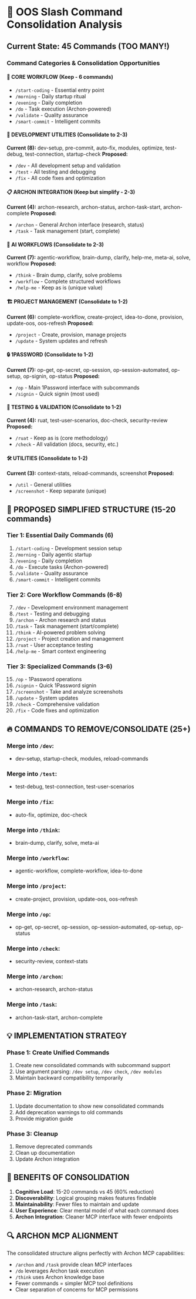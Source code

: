 # 🎯 OOS Slash Command Consolidation Analysis

## Current State: 45 Commands (TOO MANY!)

### Command Categories & Consolidation Opportunities

#### 🚀 **CORE WORKFLOW (Keep - 6 commands)**
- `/start-coding` - Essential entry point
- `/morning` - Daily startup ritual
- `/evening` - Daily completion
- `/do` - Task execution (Archon-powered)
- `/validate` - Quality assurance
- `/smart-commit` - Intelligent commits

#### 🔧 **DEVELOPMENT UTILITIES (Consolidate to 2-3)**
**Current (8):** dev-setup, pre-commit, auto-fix, modules, optimize, test-debug, test-connection, startup-check
**Proposed:**
- `/dev` - All development setup and validation
- `/test` - All testing and debugging
- `/fix` - All code fixes and optimization

#### 📋 **ARCHON INTEGRATION (Keep but simplify - 2-3)**
**Current (4):** archon-research, archon-status, archon-task-start, archon-complete
**Proposed:**
- `/archon` - General Archon interface (research, status)
- `/task` - Task management (start, complete)

#### 🧠 **AI WORKFLOWS (Consolidate to 2-3)**
**Current (7):** agentic-workflow, brain-dump, clarify, help-me, meta-ai, solve, workflow
**Proposed:**
- `/think` - Brain dump, clarify, solve problems
- `/workflow` - Complete structured workflows
- `/help-me` - Keep as is (unique value)

#### 🏗️ **PROJECT MANAGEMENT (Consolidate to 1-2)**
**Current (6):** complete-workflow, create-project, idea-to-done, provision, update-oos, oos-refresh
**Proposed:**
- `/project` - Create, provision, manage projects
- `/update` - System updates and refresh

#### 🔒 **1PASSWORD (Consolidate to 1-2)**
**Current (7):** op-get, op-secret, op-session, op-session-automated, op-setup, op-signin, op-status
**Proposed:**
- `/op` - Main 1Password interface with subcommands
- `/signin` - Quick signin (most used)

#### 🧪 **TESTING & VALIDATION (Consolidate to 1-2)**
**Current (4):** ruat, test-user-scenarios, doc-check, security-review
**Proposed:**
- `/ruat` - Keep as is (core methodology)
- `/check` - All validation (docs, security, etc.)

#### 🛠️ **UTILITIES (Consolidate to 1-2)**
**Current (3):** context-stats, reload-commands, screenshot
**Proposed:**
- `/util` - General utilities
- `/screenshot` - Keep separate (unique)

## 🎯 PROPOSED SIMPLIFIED STRUCTURE (15-20 commands)

### **Tier 1: Essential Daily Commands (6)**
1. `/start-coding` - Development session setup
2. `/morning` - Daily agentic startup
3. `/evening` - Daily completion
4. `/do` - Execute tasks (Archon-powered)
5. `/validate` - Quality assurance
6. `/smart-commit` - Intelligent commits

### **Tier 2: Core Workflow Commands (6-8)**
7. `/dev` - Development environment management
8. `/test` - Testing and debugging
9. `/archon` - Archon research and status
10. `/task` - Task management (start/complete)
11. `/think` - AI-powered problem solving
12. `/project` - Project creation and management
13. `/ruat` - User acceptance testing
14. `/help-me` - Smart context engineering

### **Tier 3: Specialized Commands (3-6)**
15. `/op` - 1Password operations
16. `/signin` - Quick 1Password signin
17. `/screenshot` - Take and analyze screenshots
18. `/update` - System updates
19. `/check` - Comprehensive validation
20. `/fix` - Code fixes and optimization

## 🔥 COMMANDS TO REMOVE/CONSOLIDATE (25+)

### **Merge into `/dev`:**
- dev-setup, startup-check, modules, reload-commands

### **Merge into `/test`:**
- test-debug, test-connection, test-user-scenarios

### **Merge into `/fix`:**
- auto-fix, optimize, doc-check

### **Merge into `/think`:**
- brain-dump, clarify, solve, meta-ai

### **Merge into `/workflow`:**
- agentic-workflow, complete-workflow, idea-to-done

### **Merge into `/project`:**
- create-project, provision, update-oos, oos-refresh

### **Merge into `/op`:**
- op-get, op-secret, op-session, op-session-automated, op-setup, op-status

### **Merge into `/check`:**
- security-review, context-stats

### **Merge into `/archon`:**
- archon-research, archon-status

### **Merge into `/task`:**
- archon-task-start, archon-complete

## 💡 IMPLEMENTATION STRATEGY

### Phase 1: Create Unified Commands
1. Create new consolidated commands with subcommand support
2. Use argument parsing: `/dev setup`, `/dev check`, `/dev modules`
3. Maintain backward compatibility temporarily

### Phase 2: Migration
1. Update documentation to show new consolidated commands
2. Add deprecation warnings to old commands
3. Provide migration guide

### Phase 3: Cleanup
1. Remove deprecated commands
2. Clean up documentation
3. Update Archon integration

## 🎯 BENEFITS OF CONSOLIDATION

1. **Cognitive Load**: 15-20 commands vs 45 (60% reduction)
2. **Discoverability**: Logical grouping makes features findable
3. **Maintainability**: Fewer files to maintain and update
4. **User Experience**: Clear mental model of what each command does
5. **Archon Integration**: Cleaner MCP interface with fewer endpoints

## 🔍 ARCHON MCP ALIGNMENT

The consolidated structure aligns perfectly with Archon MCP capabilities:
- `/archon` and `/task` provide clean MCP interfaces
- `/do` leverages Archon task execution
- `/think` uses Archon knowledge base
- Fewer commands = simpler MCP tool definitions
- Clear separation of concerns for MCP permissions